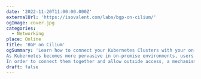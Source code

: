 ```yaml
---
date: '2022-11-20T11:00:00.000Z'
externalUrl: 'https://isovalent.com/labs/bgp-on-cilium/'
ogImage: cover.jpg
categories:
  - Networking
place: Online
title: 'BGP on Cilium'
ogSummary: 'Learn how to connect your Kubernetes Clusters with your on-premises network using BGP.
As Kubernetes becomes more pervasive in on-premise environments, users increasingly have both traditional applications and Cloud Native applications in their environments.
In order to connect them together and allow outside access, a mechanism to integrate Kubernetes and the existing network infrastructure running BGP is needed. Cilium offers native support for BGP, exposing Kubernetes to the outside and all the while simplifying users’ deployments.'
draft: false
---
```


